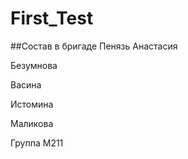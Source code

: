 # First_Test

##Состав в бригаде
 Пенязь Анастасия

 Безумнова 
  
 Васина
 
 Истомина
 
 Маликова
 
Группа М211 
